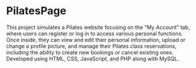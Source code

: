 # PilatesPage
This project simulates a Pilates website focusing on the "My Account" tab, where users can register or log in to access various personal functions. Once inside, they can view and edit their personal information, upload or change a profile picture, and manage their Pilates class reservations, including the ability to create new bookings or cancel existing ones. Developed using HTML, CSS, JavaScript, and PHP along with MySQL.
